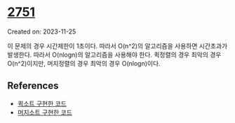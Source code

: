 # [2751](https://www.acmicpc.net/problem/2751)
Created on: 2023-11-25

이 문제의 경우 시간제한이 1초이다. 따라서 O(n^2)의 알고리즘을 사용하면 시간초과가 발생한다. 따라서 O(nlogn)의 알고리즘을 사용해야 한다.
퀵정렬의 경우 최악의 경우 O(n^2)이지만, 머지정렬의 경우 최악의 경우 O(nlogn)이다.

## References

- [퀵소트 구현한 코드](https://congcoding.tistory.com/62)
- [머지소트 구현한 코드](https://4z7l.github.io/2020/09/04/algorithms-boj-2751.html)

